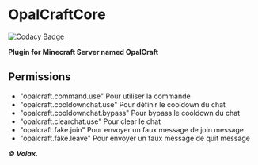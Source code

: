 # OpalCraftCore

[![Codacy Badge](https://api.codacy.com/project/badge/Grade/760f5191e81c4ad6b7b933871661d944)](https://app.codacy.com/manual/VolaxYT/OpalCraftCore?utm_source=github.com&utm_medium=referral&utm_content=VolaxYT/OpalCraftCore&utm_campaign=Badge_Grade_Dashboard)

**Plugin for Minecraft Server named OpalCraft**

**Permissions**
----------------------------
- "opalcraft.command.use" Pour utiliser la commande
- "opalcraft.cooldownchat.use" Pour définir le cooldown du chat
- "opalcraft.cooldownchat.bypass" Pour bypass le cooldown du chat
- "opalcraft.clearchat.use" Pour clear le chat
- "opalcraft.fake.join" Pour envoyer un faux message de join message
- "opalcraft.fake.leave" Pour envoyer un faux message de quit message

***© Volax.***

